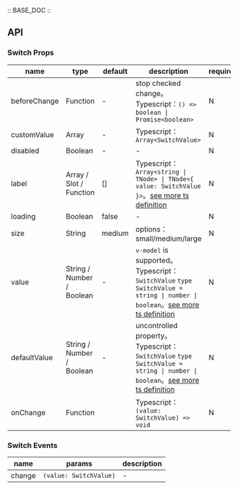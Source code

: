 :: BASE_DOC ::

## API
### Switch Props

name | type | default | description | required
-- | -- | -- | -- | --
beforeChange | Function | - | stop checked change。Typescript：`() => boolean \| Promise<boolean>` | N
customValue | Array | - | Typescript：`Array<SwitchValue>` | N
disabled | Boolean | - | \- | N
label | Array / Slot / Function | [] | Typescript：`Array<string \| TNode> \| TNode<{ value: SwitchValue }>`。[see more ts definition](https://github.com/Tencent/tdesign-vue/blob/develop/src/common.ts) | N
loading | Boolean | false | \- | N
size | String | medium | options：small/medium/large | N
value | String / Number / Boolean | - | `v-model` is supported。Typescript：`SwitchValue` `type SwitchValue = string \| number \| boolean`。[see more ts definition](https://github.com/Tencent/tdesign-vue/tree/develop/src/switch/type.ts) | N
defaultValue | String / Number / Boolean | - | uncontrolled property。Typescript：`SwitchValue` `type SwitchValue = string \| number \| boolean`。[see more ts definition](https://github.com/Tencent/tdesign-vue/tree/develop/src/switch/type.ts) | N
onChange | Function |  | Typescript：`(value: SwitchValue) => void`<br/> | N

### Switch Events

name | params | description
-- | -- | --
change | `(value: SwitchValue)` | \-

